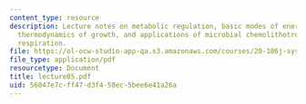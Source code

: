 ```yaml
---
content_type: resource
description: Lecture notes on metabolic regulation, basic modes of energy generation,
  thermodynamics of growth, and applications of microbial chemolithotrophy and anaerobic
  respiration.
file: https://ol-ocw-studio-app-qa.s3.amazonaws.com/courses/20-106j-systems-microbiology-fall-2006/56047e7cff47d3f458ec5bee6e41a26a_lecture05.pdf
file_type: application/pdf
resourcetype: Document
title: lecture05.pdf
uid: 56047e7c-ff47-d3f4-58ec-5bee6e41a26a
---
```

